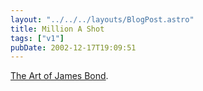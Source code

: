 ```yaml
---
layout: "../../../layouts/BlogPost.astro"
title: Million A Shot
tags: ["v1"]
pubDate: 2002-12-17T19:09:51
---
```


[The Art of James Bond][1].

[1]: http://www.artofjamesbond.com/ "The Art of James Bond"
